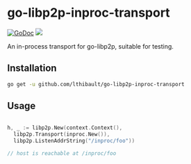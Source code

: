 # go-libp2p-inproc-transport

[![GoDoc](https://godoc.org/github.com/lthibault/go-libp2p-inproc-transport?status.svg)](https://godoc.org/github.com/lthibault/go-libp2p-inproc-transport)
[![](https://img.shields.io/badge/project-libp2p-yellow.svg?style=flat-square)](https://libp2p.io/)

An in-process transport for go-libp2p, suitable for testing.

## Installation

```bash
go get -u github.com/lthibault/go-libp2p-inproc-transport
```

## Usage

```go

h, _ := libp2p.New(context.Context(),
  libp2p.Transport(inproc.New()),
  libp2p.ListenAddrString("/inproc/foo"))

// host is reachable at /inproc/foo 
```
